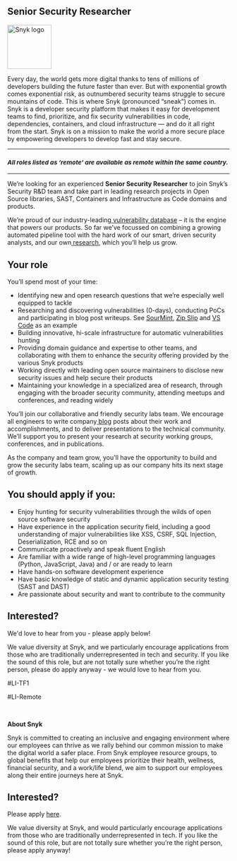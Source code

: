 Senior Security Researcher
---

<img src="https://res.cloudinary.com/snyk/image/upload/v1537345894/press-kit/brand/logo-black.png" width="100" alt="Snyk logo" />

<div class="content-intro"><p><span style="font-weight: 400;">Every day, the world gets more digital thanks to tens of millions of developers building the future faster than ever. But with exponential growth comes exponential risk, as outnumbered security teams struggle to secure mountains of code. This is where Snyk (pronounced “sneak”) comes in. Snyk is a developer security platform that makes it easy for development teams to find, prioritize, and fix security vulnerabilities in code, dependencies, containers, and cloud infrastructure — and do it all right from the start. Snyk is on a mission to make the world a more secure place by empowering developers to develop fast and stay secure.</span></p></div><hr>
<h3><em><strong><sub>All roles listed as ‘remote’ are available as remote within the same country.</sub></strong></em></h3>
<hr>
<p><span style="font-weight: 400;">We’re looking for an experienced <strong>Senior Security Researcher</strong> to join Snyk’s Security R&amp;D team and take part in leading research projects in Open Source libraries, SAST, Containers and Infrastructure as Code domains and products.</span></p>
<p><span style="font-weight: 400;">We’re proud of our industry-leading</span><a href="https://snyk.io/vuln"> <span style="font-weight: 400;">vulnerability database</span></a><span style="font-weight: 400;"> – it is the engine that powers our products. So far we’ve focussed on combining a growing automated pipeline tool with the hard work of our smart, driven security analysts, and our own</span><a href="https://snyk.io/research"> <span style="font-weight: 400;">research</span></a><span style="font-weight: 400;">, which you’ll help us grow.&nbsp;</span></p>
<h2><strong>Your role</strong></h2>
<p><span style="font-weight: 400;">You’ll spend most of your time:</span></p>
<ul>
<li style="font-weight: 400;"><span style="font-weight: 400;">Identifying new and open research questions that we’re especially well equipped to tackle</span></li>
<li style="font-weight: 400;"><span style="font-weight: 400;">Researching and discovering vulnerabilities (0-days), conducting PoCs and participating in blog post writeups. See </span><a href="https://snyk.io/research/sour-mint-malicious-sdk/"><span style="font-weight: 400;">SourMint</span></a><span style="font-weight: 400;">, </span><a href="https://snyk.io/research/zip-slip-vulnerability"><span style="font-weight: 400;">Zip Slip</span></a><span style="font-weight: 400;"> and </span><a href="https://snyk.io/blog/visual-studio-code-extension-security-vulnerabilities-deep-dive/"><span style="font-weight: 400;">VS Code</span></a><span style="font-weight: 400;"> as an example</span></li>
<li style="font-weight: 400;"><span style="font-weight: 400;">Building innovative, hi-scale infrastructure for automatic vulnerabilities hunting</span></li>
<li style="font-weight: 400;"><span style="font-weight: 400;">Providing domain guidance and expertise to other teams, and collaborating with them to enhance the security offering provided by the various Snyk products</span></li>
<li style="font-weight: 400;"><span style="font-weight: 400;">Working directly with leading open source maintainers to disclose new security issues and help secure their products</span></li>
<li style="font-weight: 400;"><span style="font-weight: 400;">Maintaining your knowledge in a specialized area of research, through engaging with the broader security community, attending meetups and conferences, and reading widely</span></li>
</ul>
<p><span style="font-weight: 400;">You’ll join our collaborative and friendly security labs team. We encourage all engineers to write company</span><a href="https://snyk.io/blog/"> <span style="font-weight: 400;">blog</span></a><span style="font-weight: 400;"> posts about their work and accomplishments, and to deliver presentations to the technical community. We’ll support you to present your research at security working groups, conferences, and in publications.</span></p>
<p><span style="font-weight: 400;">As the company and team grow, you'll have the opportunity to build and grow the security labs team, scaling up as our company hits its next stage of growth.</span></p>
<h2><strong>You should apply if you:</strong></h2>
<ul>
<li style="font-weight: 400;"><span style="font-weight: 400;">Enjoy hunting for security vulnerabilities through the wilds of open source software security</span></li>
<li style="font-weight: 400;"><span style="font-weight: 400;">Have experience in the application security field, including a good understanding of major vulnerabilities like XSS, CSRF, SQL Injection, Deserialization, RCE and so on</span></li>
<li style="font-weight: 400;"><span style="font-weight: 400;">Communicate proactively and speak fluent English</span></li>
<li style="font-weight: 400;"><span style="font-weight: 400;">Are familiar with a wide range of high-level programming languages (Python, JavaScript, Java) and / or are ready to learn</span></li>
<li style="font-weight: 400;"><span style="font-weight: 400;">Have hands-on software development experience</span></li>
<li style="font-weight: 400;"><span style="font-weight: 400;">Have basic knowledge of static and dynamic application security testing (SAST and DAST)</span></li>
<li style="font-weight: 400;"><span style="font-weight: 400;">Are passionate about security and want to contribute to the community</span></li>
</ul>
<h2><strong>Interested?</strong></h2>
<p><span style="font-weight: 400;">We'd love to hear from you - please apply below!</span></p>
<p><span style="font-weight: 400;">We value diversity at Snyk, and we particularly encourage applications from those who are traditionally underrepresented in tech and security. If you like the sound of this role, but are not totally sure whether you’re the right person, please do apply anyway - we would love to hear from you.</span></p>
<p><span style="font-weight: 400;">#LI-TF1</span></p>
<p><span style="font-weight: 400;">#LI-Remote</span></p>
<p><span style="font-weight: 400;">&nbsp;</span></p><div class="content-conclusion"><p><strong>About Snyk</strong></p>
<p><strong><span style="font-weight: 400;">Snyk is committed to creating an inclusive and engaging environment where our employees can thrive as we rally behind our common mission to make the digital world a safer place. From Snyk employee resource groups, to global benefits that help our employees prioritize their health, wellness, financial security, and a work/life blend, we aim to support our employees along their entire journeys here at Snyk. </span></strong></p></div>

Interested?
---

Please apply [here](https://boards.greenhouse.io/snyk/jobs/6329987002#app).

We value diversity at Snyk, and would particularly encourage applications from those who are traditionally underrepresented in tech.
If you like the sound of this role, but are not totally sure whether you’re the right person, please apply anyway!
